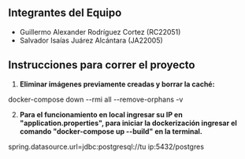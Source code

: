 ## Integrantes del Equipo

- Guillermo Alexander Rodríguez Cortez (RC22051)
- Salvador Isaías Juárez Alcántara (JA22005)

## Instrucciones para correr el proyecto

1. **Eliminar imágenes previamente creadas y borrar la caché:**

docker-compose down --rmi all --remove-orphans -v

2. **Para el funcionamiento en local ingresar su IP en "application.properties", para iniciar la dockerización ingresar el comando "docker-compose up --build" en la terminal.**

spring.datasource.url=jdbc:postgresql://tu ip:5432/postgres



